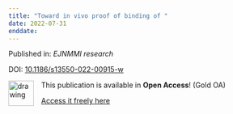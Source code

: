```yaml
---
title: "Toward in vivo proof of binding of "
date: 2022-07-31
enddate:
---
```


Published in: *EJNMMI research*

DOI: [10.1186/s13550-022-00915-w](https://doi.org/10.1186/s13550-022-00915-w)

<img src="https://upload.wikimedia.org/wikipedia/commons/thumb/7/77/Open_Access_logo_PLoS_transparent.svg/800px-Open_Access_logo_PLoS_transparent.svg.png" alt="drawing" width="50" align="left"/> &nbsp;&nbsp;&nbsp;This publication is available in **Open Access**! (Gold OA)

&nbsp;&nbsp;&nbsp;<a href="https://ejnmmires.springeropen.com/track/pdf/10.1186/s13550-022-00915-w">Access it freely here</a>

